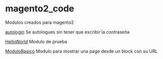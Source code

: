 # magento2_code
Modulos creados para magento2

[autologin](./tree/main/Autologin)  Se autologues sin tener que escribir la contraseña

[HelloWorld](./tree/main/HelloWorld)  Modulo de prueba

[ModuloBasico](./tree/main/ModuloBasico)  Modulo para mostrar una page desde un block con su URL
